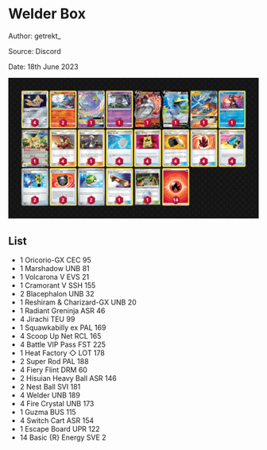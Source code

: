 # Welder Box

Author: getrekt_

Source: Discord

Date: 18th June 2023

![decklist](../../images/PAL/Welder%20Box/1-%20Welder%20Box.png)

## List

* 1 Oricorio-GX CEC 95
* 1 Marshadow UNB 81
* 1 Volcarona V EVS 21
* 1 Cramorant V SSH 155
* 2 Blacephalon UNB 32
* 1 Reshiram & Charizard-GX UNB 20
* 1 Radiant Greninja ASR 46
* 4 Jirachi TEU 99
* 1 Squawkabilly ex PAL 169
* 4 Scoop Up Net RCL 165
* 4 Battle VIP Pass FST 225
* 1 Heat Factory ◇ LOT 178
* 2 Super Rod PAL 188
* 4 Fiery Flint DRM 60
* 2 Hisuian Heavy Ball ASR 146
* 2 Nest Ball SVI 181
* 4 Welder UNB 189
* 4 Fire Crystal UNB 173
* 1 Guzma BUS 115
* 4 Switch Cart ASR 154
* 1 Escape Board UPR 122
* 14 Basic {R} Energy SVE 2
